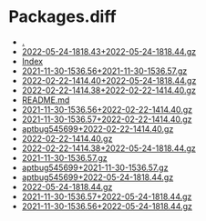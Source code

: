 Packages.diff
========================

- [.](.)
- [2022-05-24-1818.43+2022-05-24-1818.44.gz](2022-05-24-1818.43+2022-05-24-1818.44.gz)
- [Index](Index)
- [2021-11-30-1536.56+2021-11-30-1536.57.gz](2021-11-30-1536.56+2021-11-30-1536.57.gz)
- [2022-02-22-1414.40+2022-05-24-1818.44.gz](2022-02-22-1414.40+2022-05-24-1818.44.gz)
- [2022-02-22-1414.38+2022-02-22-1414.40.gz](2022-02-22-1414.38+2022-02-22-1414.40.gz)
- [README.md](README.md)
- [2021-11-30-1536.56+2022-02-22-1414.40.gz](2021-11-30-1536.56+2022-02-22-1414.40.gz)
- [2021-11-30-1536.57+2022-02-22-1414.40.gz](2021-11-30-1536.57+2022-02-22-1414.40.gz)
- [aptbug545699+2022-02-22-1414.40.gz](aptbug545699+2022-02-22-1414.40.gz)
- [2022-02-22-1414.40.gz](2022-02-22-1414.40.gz)
- [2022-02-22-1414.38+2022-05-24-1818.44.gz](2022-02-22-1414.38+2022-05-24-1818.44.gz)
- [2021-11-30-1536.57.gz](2021-11-30-1536.57.gz)
- [aptbug545699+2021-11-30-1536.57.gz](aptbug545699+2021-11-30-1536.57.gz)
- [aptbug545699+2022-05-24-1818.44.gz](aptbug545699+2022-05-24-1818.44.gz)
- [2022-05-24-1818.44.gz](2022-05-24-1818.44.gz)
- [2021-11-30-1536.57+2022-05-24-1818.44.gz](2021-11-30-1536.57+2022-05-24-1818.44.gz)
- [2021-11-30-1536.56+2022-05-24-1818.44.gz](2021-11-30-1536.56+2022-05-24-1818.44.gz)
